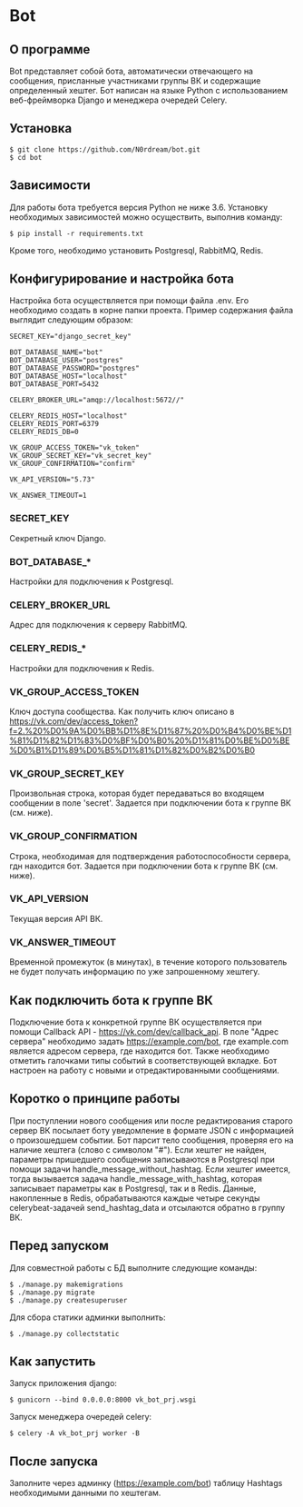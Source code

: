 # Bot

О программе
----------
Bot представляет собой бота, автоматически отвечающего на сообщения, присланные участниками группы ВК и содержащие определенный хештег. Бот написан на языке Python с использованием веб-фреймворка Django и менеджера очередей Celery.


Установка
-----------
```
$ git clone https://github.com/N0rdream/bot.git
$ cd bot 
```


Зависимости
----------    
Для работы бота требуется версия Python не ниже 3.6.
Установку необходимых зависимостей можно осуществить, выполнив команду:
```
$ pip install -r requirements.txt
```
Кроме того, необходимо установить Postgresql, RabbitMQ, Redis.


Конфигурирование и настройка бота
----------
Настройка бота осуществляется при помощи файла .env. Его необходимо создать в корне папки проекта. Пример содержания файла выглядит следующим образом:
```
SECRET_KEY="django_secret_key"

BOT_DATABASE_NAME="bot"
BOT_DATABASE_USER="postgres"
BOT_DATABASE_PASSWORD="postgres"
BOT_DATABASE_HOST="localhost"
BOT_DATABASE_PORT=5432

CELERY_BROKER_URL="amqp://localhost:5672//"

CELERY_REDIS_HOST="localhost"
CELERY_REDIS_PORT=6379
CELERY_REDIS_DB=0

VK_GROUP_ACCESS_TOKEN="vk_token"
VK_GROUP_SECRET_KEY="vk_secret_key"
VK_GROUP_CONFIRMATION="confirm"

VK_API_VERSION="5.73"

VK_ANSWER_TIMEOUT=1
```
### SECRET_KEY  
Секретный ключ Django.

### BOT_DATABASE_*  
Настройки для подключения к Postgresql.

### CELERY_BROKER_URL  
Адрес для подключения к серверу RabbitMQ.

### CELERY_REDIS_*  
Настройки для подключения к Redis.

### VK_GROUP_ACCESS_TOKEN  
Ключ доступа сообщества. Как получить ключ описано в https://vk.com/dev/access_token?f=2.%20%D0%9A%D0%BB%D1%8E%D1%87%20%D0%B4%D0%BE%D1%81%D1%82%D1%83%D0%BF%D0%B0%20%D1%81%D0%BE%D0%BE%D0%B1%D1%89%D0%B5%D1%81%D1%82%D0%B2%D0%B0

### VK_GROUP_SECRET_KEY  
Произвольная строка, которая будет передаваться во входящем сообщении в поле 'secret'. Задается при подключении бота к группе ВК (см. ниже). 

### VK_GROUP_CONFIRMATION  
Строка, необходимая для подтверждения работоспособности сервера, гдн находится бот. Задается при подключении бота к группе ВК (см. ниже).

### VK_API_VERSION  
Текущая версия API ВК.

### VK_ANSWER_TIMEOUT  
Временной промежуток (в минутах), в течение которого пользователь не будет получать информацию по уже запрошенному хештегу.


Как подключить бота к группе ВК
----------
Подключение бота к конкретной группе ВК осуществляется при помощи Callback API - https://vk.com/dev/callback_api. В поле "Адрес сервера" необходимо задать https://example.com/bot, где example.com является адресом сервера, где находится бот. Также необходимо отметить галочками типы событий в соответствующей вкладке. Бот настроен на работу с новыми и отредактированными сообщениями.


Коротко о принципе работы
----------
При поступлении нового сообщения или после редактирования старого сервер ВК посылает боту уведомление в формате JSON с информацией о произошедшем событии. Бот парсит тело сообщения, проверяя его на наличие хештега (слово с символом "#"). Если хештег не найден, параметры пришедшего сообщения записываются в Postgresql при помощи задачи handle_message_without_hashtag. Если хештег имеется, тогда вызывается задача handle_message_with_hashtag, которая записывает параметры как в Postgresql, так и в Redis. Данные, накопленные в Redis, обрабатываются каждые четыре секунды celerybeat-задачей send_hashtag_data и отсылаются обратно в группу ВК.


Перед запуском
----------
Для совместной работы с БД выполните следующие команды:
```
$ ./manage.py makemigrations
$ ./manage.py migrate
$ ./manage.py createsuperuser
```
Для сбора статики админки выполнить:
```
$ ./manage.py collectstatic
```


Как запустить
----------
Запуск приложения django:
```
$ gunicorn --bind 0.0.0.0:8000 vk_bot_prj.wsgi
```
Запуск менеджера очередей celery:
```
$ celery -A vk_bot_prj worker -B
```


После запуска
----------
Заполните через админку (https://example.com/bot) таблицу Hashtags необходимыми данными по хештегам. 






